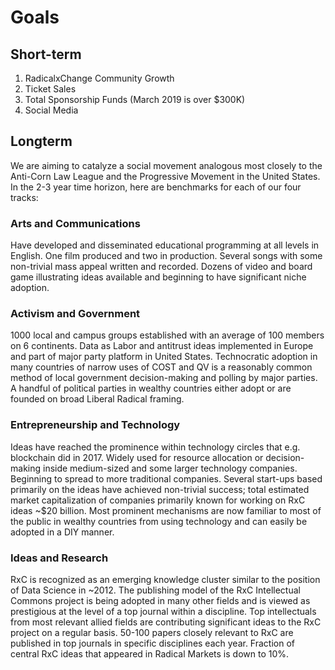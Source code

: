 # Goals

## Short-term

1. RadicalxChange Community Growth
2. Ticket Sales
3. Total Sponsorship Funds \(March 2019 is over $300K\)
4. Social Media

## Longterm

We are aiming to catalyze a social movement analogous most closely to the Anti-Corn Law League and the Progressive Movement in the United States. In the 2-3 year time horizon, here are benchmarks for each of our four tracks:

### Arts and Communications

Have developed and disseminated educational programming at all levels in English. One film produced and two in production. Several songs with some non-trivial mass appeal written and recorded. Dozens of video and board game illustrating ideas available and beginning to have significant niche adoption.

### Activism and Government

1000 local and campus groups established with an average of 100 members on 6 continents. Data as Labor and antitrust ideas implemented in Europe and part of major party platform in United States. Technocratic adoption in many countries of narrow uses of COST and QV is a reasonably common method of local government decision-making and polling by major parties. A handful of political parties in wealthy countries either adopt or are founded on broad Liberal Radical framing.

### Entrepreneurship and Technology

Ideas have reached the prominence within technology circles that e.g. blockchain did in 2017. Widely used for resource allocation or decision-making inside medium-sized and some larger technology companies. Beginning to spread to more traditional companies. Several start-ups based primarily on the ideas have achieved non-trivial success; total estimated market capitalization of companies primarily known for working on RxC ideas ~$20 billion. Most prominent mechanisms are now familiar to most of the public in wealthy countries from using technology and can easily be adopted in a DIY manner.

### Ideas and Research

RxC is recognized as an emerging knowledge cluster similar to the position of Data Science in ~2012. The publishing model of the RxC Intellectual Commons project is being adopted in many other fields and is viewed as prestigious at the level of a top journal within a discipline. Top intellectuals from most relevant allied fields are contributing significant ideas to the RxC project on a regular basis. 50-100 papers closely relevant to RxC are published in top journals in specific disciplines each year. Fraction of central RxC ideas that appeared in Radical Markets is down to 10%.

